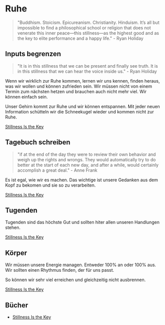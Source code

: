 # Ruhe

> "Buddhism. Stoicism. Epicureanism. Christianity. Hinduism. It’s all but impossible to find a philosophical school or religion that does not venerate this inner peace—this stillness—as the highest good and as the key to elite performance and a happy life." - Ryan Holiday

## Inputs begrenzen

> "It is in this stillness that we can be present and finally see truth. It is in this stillness that we can hear the voice inside us." - Ryan Holiday

Wenn wir wirklich zur Ruhe kommen, lernen wir uns kennen, finden heraus, was wir wollen und können zufrieden sein. Wir müssen nicht von einem Termin zum nächsten hetzen und brauchen auch nicht mehr viel. Wir können einfach sein.

Unser Gehirn kommt zur Ruhe und wir können entspannen. Mit jeder neuen Information schütteln wir die Schneekugel wieder und kommen nicht zur Ruhe.

[Stillness Is the Key](https://www.goodreads.com/book/show/43582733-stillness-is-the-key)

## Tagebuch schreiben

> "if at the end of the day they were to review their own behavior and weigh up the rights and wrongs. They would automatically try to do better at the start of each new day, and after a while, would certainly accomplish a great deal." - Anne Frank

Es ist egal, wie wir es machen. Das wichtige ist unsere Gedanken aus dem Kopf zu bekomen und sie so zu verarbeiten.

[Stillness Is the Key](https://www.goodreads.com/book/show/43582733-stillness-is-the-key)

## Tugenden

Tugenden sind das höchste Gut und sollten hiter allen unseren Handlungen stehen.

[Stillness Is the Key](https://www.goodreads.com/book/show/43582733-stillness-is-the-key)

## Körper

Wir müssen unsere Energie managen. Entweder 100% an oder 100% aus. Wir sollten einen Rhythmus finden, der für uns passt.

So können wir sehr viel erreichen und gleichzeitig nicht ausbrennen.

[Stillness Is the Key](https://www.goodreads.com/book/show/43582733-stillness-is-the-key)

## Bücher

- [Stillness Is the Key](https://www.goodreads.com/book/show/43582733-stillness-is-the-key)
